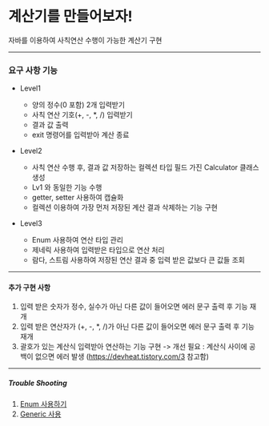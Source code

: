 # 계산기를 만들어보자!
자바를 이용하여 사칙연산 수행이 가능한 계산기 구현

---
### 요구 사항 기능
* Level1
  
   * 양의 정수(0 포함) 2개 입력받기
   * 사칙 연산 기호(+, -, *, /) 입력받기
   * 결과 값 출력
   * exit 명령어를 입력받아 계산 종료

* Level2

  * 사칙 연산 수행 후, 결과 값 저장하는 컬렉션 타입 필드 가진 Calculator 클래스 생성
  * Lv1 와 동일한 기능 수행
  * getter, setter 사용하여 캡슐화
  * 컬렉션 이용하여 가장 먼저 저장된 계산 결과 삭제하는 기능 구현
 
* Level3

  * Enum 사용하여 연산 타입 관리
  * 제네릭 사용하여 입력받은 타입으로 연산 처리
  * 람다, 스트림 사용하여 저장된 연산 결과 중 입력 받은 값보다 큰 값들 조회

---
#### 추가 구현 사항
1. 입력 받은 숫자가 정수, 실수가 아닌 다른 값이 들어오면 에러 문구 출력 후 기능 재개
2. 입력 받은 연산자가 (+, -, *, /)가 아닌 다른 값이 들어오면 에러 문구 출력 후 기능 재개
3. 괄호가 있는 계산식 입력받아 연산하는 기능 구현 -> 개선 필요 : 계산식 사이에 공백이 없으면 에러 발생 (https://devheat.tistory.com/3 참고함)
---
##### Trouble Shooting
1. [Enum 사용하기](https://withsumyeom.tistory.com/14)
2. [Generic 사용](https://withsumyeom.tistory.com/15)
